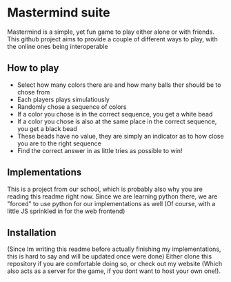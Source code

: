 # Mastermind suite

Mastermind is a simple, yet fun game to play either alone or with friends. 
This github project aims to provide a couple of different ways to play, with the
online ones being interoperable 

## How to play
- Select how many colors there are and how many balls ther should be to chose from
- Each players plays simulatiously
- Randomly chose a sequence of colors
- If a color you chose is in the correct sequence, you get a white bead
- If a color you chose is also at the same place in the correct sequence, you get a black bead
- These beads have no value, they are simply an indicator as to how close you are to the 
  right sequence
- Find the correct answer in as little tries as possible to win!

## Implementations
This is a project from our school, which is probably also why you are reading this 
readme right now. Since we are learning python there, we are "forced" to use python 
for our implementations as well (Of course, with a little JS sprinkled in for the web frontend)

## Installation
(Since Im writing this readme before actually finishing my implementations, this is hard to say 
and will be updated once were done)
Either clone this repository if you are comfortable doing so, or check out my website (Which also acts as
a server for the game, if you dont want to host your own one!). 
